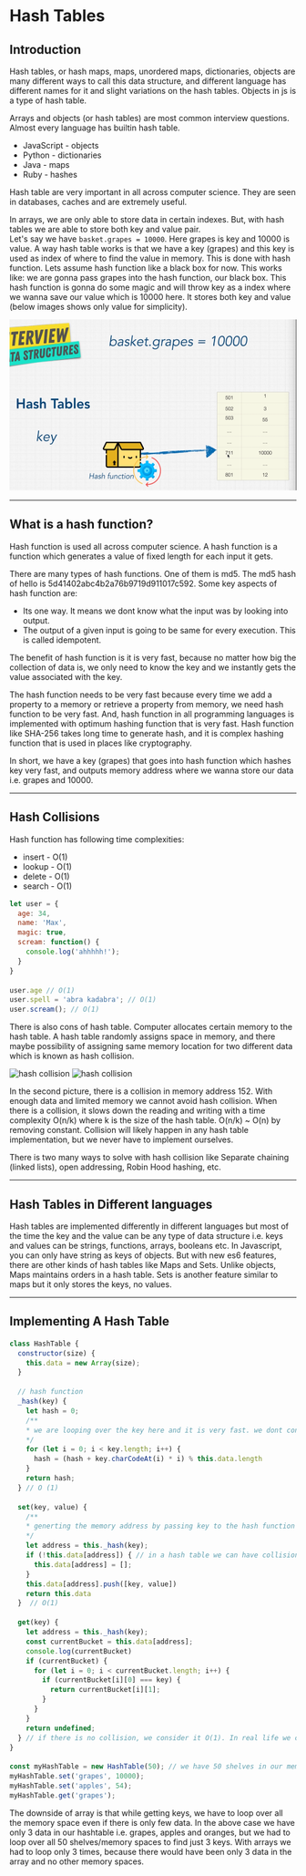 # Hash Tables

## Introduction

Hash tables, or hash maps, maps, unordered maps, dictionaries, objects are many different ways to call this data structure, and different language has different names for it and slight variations on the hash tables. Objects in js is a type of hash table. 

Arrays and objects (or hash tables) are most common interview questions. Almost every language has builtin hash table.

* JavaScript - objects
* Python - dictionaries
* Java - maps
* Ruby - hashes

Hash table are very important in all across computer science. They are seen in databases, caches and are extremely useful. 

In arrays, we are only able to store data in certain indexes. But, with hash tables we are able to store both key and value pair.   
Let's say we have `basket.grapes = 10000`. Here grapes is key and 10000 is value. A way hash table works is that we have a key (grapes) and this key is used as index of where to find the value in memory. This is done with hash function. Lets assume hash function like a black box for now. This works like: we are gonna pass grapes into the hash function, our black box. This hash function is gonna do some magic and will throw key as a index where we wanna save our value which is 10000 here. It stores both key and value (below images shows only value for simplicity).

<img src="./images/Screen Shot 2022-08-28 at 6.41.02 PM.png" height="300" alt="Hash table working">

---

## What is a hash function?
Hash function is used all across computer science. A hash function is a function which generates a value of fixed length for each input it gets.

There are many types of hash functions. One of them is md5. The md5 hash of hello is 5d41402abc4b2a76b9719d911017c592. Some key aspects of hash function are:
* Its one way. It means we dont know what the input was by looking into output. 
* The output of a given input is going to be same for every execution. This is called idempotent.

The benefit of hash function is it is very fast, because no matter how big the collection of data is, we only need to know the key and we instantly gets the value associated with the key. 

The hash function needs to be very fast because every time we add a property to a memory or retrieve a property from memory, we need hash function to be very fast. And, hash function in all programming languages is implemented with optimum hashing function that is very fast. Hash function like SHA-256 takes long time to generate hash, and it is complex hashing function that is used in places like cryptography.

In short, we have a key (grapes) that goes into hash function which hashes key very fast, and outputs memory address where we wanna store our data i.e. grapes and 10000.

---

## Hash Collisions

Hash function has following time complexities:

- insert - O(1)
- lookup - O(1)
- delete - O(1)
- search - O(1)

```js
let user = {
  age: 34,
  name: 'Max',
  magic: true,
  scream: function() {
    console.log('ahhhhh!');
  }
}

user.age // O(1)
user.spell = 'abra kadabra'; // O(1)
user.scream(); // O(1)
```

There is also cons of hash table. Computer allocates certain memory to the hash table. A hash table randomly assigns space in memory, and there maybe possibility of assigning same memory location for two different data which is known as hash collision.

<image src='./images/Screen Shot 2022-08-28 at 9.27.34 PM.png' alt='hash collision' height="200" />

<image src='./images/Screen Shot 2022-08-28 at 9.33.35 PM.png' alt="hash collision" height='300' />

In the second picture, there is a collision in memory address 152. With enough data and limited memory we cannot avoid hash collision. When there is a collision, it slows down the reading and writing with a time complexity O(n/k) where k is the size of the hash table. O(n/k) ~ O(n) by removing constant. Collision will likely happen in any hash table implementation, but we never have to implement ourselves.

There is two many ways to solve with hash collision like Separate chaining (linked lists), open addressing, Robin Hood hashing, etc. 

---

## Hash Tables in Different languages

Hash tables are implemented differently in different languages but most of the time the key and the value can be any type of data structure i.e. keys and values can be strings, functions, arrays, booleans etc. In Javascript, you can only have string as keys of objects. But with new es6 features, there are other kinds of hash tables like Maps and Sets. Unlike objects, Maps maintains orders in a hash table. Sets is another feature similar to maps but it only stores the keys, no values.

---

## Implementing A Hash Table

```js
class HashTable {
  constructor(size) {
    this.data = new Array(size);
  }

  // hash function
  _hash(key) {
    let hash = 0;
    /**
    * we are looping over the key here and it is very fast. we dont consider O(n), we consider it O(1)
    */
    for (let i = 0; i < key.length; i++) {
      hash = (hash + key.charCodeAt(i) * i) % this.data.length
    }
    return hash;
  } // O (1)

  set(key, value) {
    /**
    * generting the memory address by passing key to the hash function
    */
    let address = this._hash(key);
    if (!this.data[address]) { // in a hash table we can have collisions because we have only 50 shelves
      this.data[address] = [];
    }
    this.data[address].push([key, value])
    return this.data
  }  // O(1)

  get(key) {
    let address = this._hash(key);
    const currentBucket = this.data[address];
    console.log(currentBucket)
    if (currentBucket) {
      for (let i = 0; i < currentBucket.length; i++) {
        if (currentBucket[i][0] === key) {
          return currentBucket[i][1];
        }
      }
    }
    return undefined;
  } // if there is no collision, we consider it O(1). In real life we can consider it O(1)
}

const myHashTable = new HashTable(50); // we have 50 shelves in our memory
myHashTable.set('grapes', 10000);
myHashTable.set('apples', 54);
myHashTable.get('grapes');
```

The downside of array is that while getting keys, we have to loop over all the memory space even if there is only few data. In the above case we have only 3 data in our hashtable i.e. grapes, apples and oranges, but we had to loop over all 50 shelves/memory spaces to find just 3 keys. With arrays we had to loop only 3 times, because there would have been only 3 data in the array and no other memory spaces.